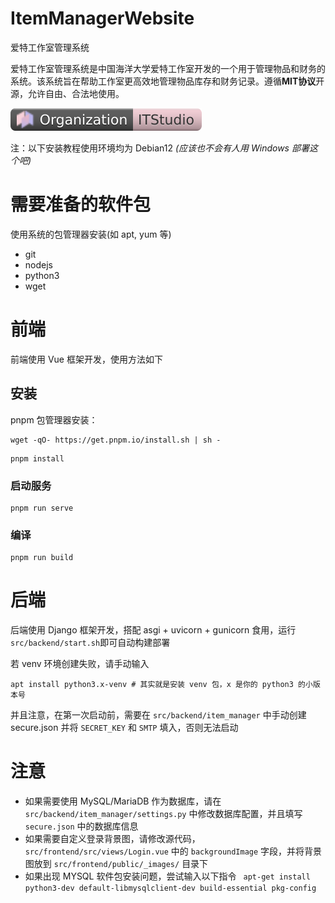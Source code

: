 # ItemManagerWebsite
爱特工作室管理系统

爱特工作室管理系统是中国海洋大学爱特工作室开发的一个用于管理物品和财务的系统。该系统旨在帮助工作室更高效地管理物品库存和财务记录。遵循**MIT协议**开源，允许自由、合法地使用。

![ITSTUDIO](it-org.svg)

注：以下安装教程使用环境均为 Debian12 *(应该也不会有人用 Windows 部署这个吧)*

# 需要准备的软件包

使用系统的包管理器安装(如 apt, yum 等)

- git
- nodejs
- python3
- wget

# 前端

前端使用 Vue 框架开发，使用方法如下

## 安装

pnpm 包管理器安装：

```
wget -qO- https://get.pnpm.io/install.sh | sh -
```

```
pnpm install
```

### 启动服务
```
pnpm run serve
```

### 编译
```
pnpm run build
```

# 后端

后端使用 Django 框架开发，搭配 asgi + uvicorn + gunicorn 食用，运行`src/backend/start.sh`即可自动构建部署

若 venv 环境创建失败，请手动输入

```shell
apt install python3.x-venv # 其实就是安装 venv 包，x 是你的 python3 的小版本号
```

并且注意，在第一次启动前，需要在 `src/backend/item_manager` 中手动创建 secure.json 并将 `SECRET_KEY` 和 `SMTP` 填入，否则无法启动

# 注意

- 如果需要使用 MySQL/MariaDB 作为数据库，请在 `src/backend/item_manager/settings.py` 中修改数据库配置，并且填写 `secure.json` 中的数据库信息
- 如果需要自定义登录背景图，请修改源代码，`src/frontend/src/views/Login.vue` 中的 `backgroundImage` 字段，并将背景图放到 `src/frontend/public/_images/` 目录下
- 如果出现 MYSQL 软件包安装问题，尝试输入以下指令 ` apt-get install python3-dev default-libmysqlclient-dev build-essential pkg-config`